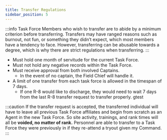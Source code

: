 ```yaml
---
title: Transfer Regulations
sidebar_position: 5
---
```


:::info
Task Force Members who wish to transfer are to abide by a minimum criterion before transferring. Transfers may have ranged reasons such as burnout, not fun, or something they didn’t expect, which most members have a tendency to face. However, transferring can be abusable towards a degree, which is why there are strict regulations when transferring. 
:::

- Must hold one month of servitude for the current Task Force.
- Must not hold any negative records within the Task Force.
- Must receive approval from both involved Captains.
    - In the event of no captain, the Field Chief will handle it.
- A limit of one transfer from each task force is allowed in the timespan of 7 days.
    - If one R-8 would like to discharge, they would need to wait 7 days from the last R-8 transfer request to transfer properly. gtest

:::caution
If the transfer request is accepted, the transferred individual will have to leave all previous Task Force affiliates and begin from scratch as an Agent in the new Task Force. So site activity, trainings, and rank times will all be <strong>voided, no matter of rank.</strong> Personnel are able to transfer to a Task Force they were previously in if they re-attend a tryout given my Command.
:::
